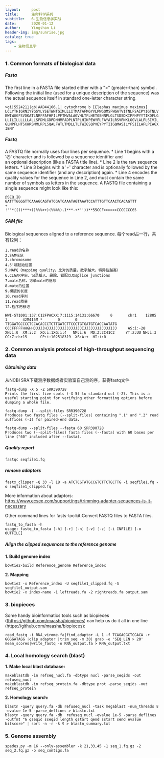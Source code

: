 ```yaml
---
layout:     post
title:      生命科学系列
subtitle:   6-生物信息学实战
date:       2020-01-12
author:     Yingshan Li
header-img: img/sunrise.jpg
catalog: true
tags:
    - 生物信息学
---
```


### 1. Common formats of biological data

##### Fasta
The first line in a FASTA file started either with a ">" (greater-than) symbol. Following the initial line (used for a unique description of the sequence) was the actual sequence itself in standard one-letter character string. 

```
>gi|5524211|gb|AAD44166.1| cytochrome b [Elephas maximus maximus]
LCLYTHIGRNIYYGSYLYSETWNTGIMLLLITMATAFMGYVLPWGQMSFWGATVITNLFSAIPYIGTNLV
EWIWGGFSVDKATLNRFFAFHFILPFTMVALAGVHLTFLHETGSNNPLGLTSDSDKIPFHPYYTIKDFLG
LLILILLLLLLALLSPDMLGDPDNHMPADPLNTPLHIKPEWYFLFAYAILRSVPNKLGGVLALFLSIVIL
GLMPFLHTSKHRSMMLRPLSQALFWTLTMDLLTLTWIGSQPVEYPYTIIGQMASILYFSIILAFLPIAGX
IENY
```

##### Fastq

A FASTQ file normally uses four lines per sequence.
	* Line 1 begins with a '@' character and is followed by a sequence identifier and an optional description (like a FASTA title line).
	* Line 2 is the raw sequence letters.
	* Line 3 begins with a '+' character and is optionally followed by the same sequence identifier (and any description) again.
	* Line 4 encodes the quality values for the sequence in Line 2, and must contain the same number of symbols as letters in the sequence.
A FASTQ file containing a single sequence might look like this:

```
@SEQ_ID
GATTTGGGGTTCAAAGCAGTATCGATCAAATAGTAAATCCATTTGTTCAACTCACAGTTT
+
!''*((((***+))%%%++)(%%%%).1***-+*''))**55CCF>>>>>>CCCCCCC65
```


##### SAM file

Biological sequences aligned to a reference sequence. 每个read占一行，共有12列：

```
1.read的名称
2.SAM标记
3.chromosome
4.5'端起始位置
5.MAPQ（mapping quality，比对的质量，数字越大，特异性越高）
6.CIGAR字串，记录插入、删除、错配以及splice junctions
7.mate名称，记录mate的信息
8.mate的位置
9.模版的长度
10.read序列
11.read质量
12.程序用标记
```
```
HWI-ST1001:137:C12FPACXX:7:1115:14131:66670     0       chr1    12805   1       42M4I5M *       0       0       TTGGATGCCCCTCCACACCCTCTTGATCTTCCCTGTGATGTCACCAATATG     CCCFFFFFHHGHHJJJJJHJJJJJJJJJJJJJJJJIJJJJJJJJJJJJIJJ     AS:i:-28        XN:i:0  XM:i:2  XO:i:1XG:i:4   NM:i:6  MD:Z:2C41C2     YT:Z:UU NH:i:3  CC:Z:chr15      CP:i:102518319  XS:A:+  HI:i:0
```

### 2. Common analysis protocol of high-throughput sequencing data

##### Obtaining data

从NCBI SRA下载测序数据或者实验室自己测的序，获得fastq文件

```
fastq-dump -X 5 -Z SRR390728
Prints the first five spots (-X 5) to standard out (-Z). This is a useful starting point for verifying other formatting options before dumping a whole file.

fastq-dump -I --split-files SRR390728
Produces two fastq files (--split-files) containing ".1" and ".2" read suffices (-I) for paired-end data.

fastq-dump --split-files --fasta 60 SRR390728
Produces two (--split-files) fasta files (--fasta) with 60 bases per line ("60" included after --fasta).
```

##### Quality report

```
fastqc seqfile1.fq
```


##### remove adaptors

```
fastx_clipper -Q 33 -l 18 -a ATCTCGTATGCCGTCTTCTGCTTG -i seqfile1.fq -o seqfile1_clipped.fq
```
	
More information about adaptors: https://www.ecseq.com/support/ngs/trimming-adapter-sequences-is-it-necessary

Other command lines for fasts-toolkit:Convert FASTQ files to FASTA files. 

```
fastq_to_fasta -h
usage: fastq_to_fasta [-h] [-r] [-n] [-v] [-z] [-i INFILE] [-o OUTFILE]
```

##### Align the clipped sequences to the reference genome


**1. Build genome index**

```
bowtie2-build Reference_genome Reference_index
```

**2. Mapping**

```
bowtie2 -x Reference_index -U seqfile1_clipped.fq -S seqfile1_output.sam
bowtie2 -x index-name -1 leftreads.fa -2 rightreads.fa output.sam
```

### 3. biopieces

Some handy bioinformatics tools such as biopieces ((https://github.com/maasha/biopieces) can help us do it all in one line (https://github.com/maasha/biopieces): 

```
read_fastq -i RNA_virome.fa|find_adaptor -L 1 -f TCAGACGCTCGACA -r GGGGATAGG |clip_adaptor |trim_seq -m 30| grab -e 'SEQ_LEN > 20' mean_scores|write_fastq -o RNA_output.fa > RNA_output.txt
```


### 4. Local homology search (blast)
    
**1. Make local blast database:**

```
makeblastdb -in refseq_nucl.fa -dbtype nucl -parse_seqids -out refuseq_nucl
makeblastdb -in refseq_protein.fa -dbtype prot -parse_seqids -out refseq_protein
```

**2. Homology search:**

```
blastn -query query.fa -db refuseq_nucl -task megablast -num_threads 8 -evalue 1e-5 -parse_deflines > blastn.txt
blastn -query query.fa -db  refuseq_nucl -evalue 1e-5 -parse_deflines -outfmt "6 qseqid sseqid length qstart qend sstart send evalue bitscore" | sort -n -r -k 9 > blastn_summary.txt
```


### 5. Genome assembly

```
spades.py -m 16 --only-assembler -k 21,33,45 -1 seq_1.fq.gz -2 seq_2.fq.gz -o seq_contigs.fa
```


